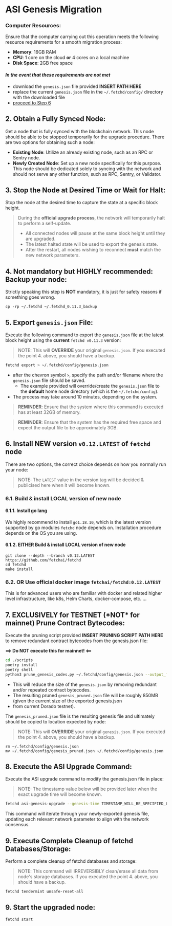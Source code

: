 # ASI Genesis Migration

### Computer Resources:

Ensure that the computer carrying out this operation meets the following resource requirements for a smooth migration
process:

- **Memory**: 16GB RAM
- **CPU**: 1 core on the cloud **or** 4 cores on a local machine
- **Disk Space**: 2GB free space

#### *In the event that these requirements are not met*

- download the `genesis.json` file provided  **INSERT PATH HERE**
- replace the current `genesis.json` file in the `~/.fetchd/config/` directory with the downloaded file
- [proceed to Step 6](#6-install-new-version-v012latest-of-fetchd-node)

## 2. Obtain a Fully Synced Node:

Get a node that is fully synced with the blockchain network. This node should be able to be stopped temporarily for the
upgrade procedure. There are two options for obtaining such a node:

- **Existing Node**: Utilize an already existing node, such as an RPC or Sentry node.
- **Newly Created Node**: Set up a new node specifically for this purpose. This node should be dedicated solely to
  syncing with the network and should not serve any other function, such as RPC, Sentry, or Validator.

## 3. Stop the Node at Desired Time or Wait for Halt:

Stop the node at the desired time to capture the state at a specific block height.

> During the **official upgrade process**, the network will temporarily halt to perform a self-update.   
> - All connected nodes
> will pause at the same block height until they are upgraded.   
> - The latest halted state will be used to export the genesis
> state.  
> - After the restart, all nodes wishing to reconnect **must** match the new network parameters.

## 4. Not mandatory but HIGHLY recommended: Backup your node:
Strictly speaking this step is **NOT** mandatory, it is just for safety reasons if something goes wrong.
```shell
cp -rp ~/.fetchd ~/.fetchd_0.11.3_backup
```

## 5. Export `genesis.json` File:

Execute the following command to export the `genesis.json` file at the latest block height using the **current**
`fetchd v0.11.3` version:

> NOTE: This will **OVERRIDE** your original `genesis.json`.
> If you executed the point 4. above, you should have a backup.

```bash
fetchd export > ~/.fetchd/config/genesis.json
```

- after the chevron symbol `>`, specify the path and/or filename where the `genesis.json` file should be saved.
    - The example provided will override/create the `genesis.json` file to the **default** home node directory (which is
      the `~/.fetchd/config`).
- The process may take around 10 minutes, depending on the system.

> **REMINDER**: Ensure that the system where this command is executed has at least 32GB of memory.

> **REMINDER**: Ensure that the system has the required free space and expect the output file to be approximately 3GB.

## 6. Install NEW version `v0.12.LATEST` of `fetchd` node
There are two options, the correct choice depends on how you normally run your node: 
> NOTE: The `LATEST` value in the version tag will be decided & publicised here when it will become known.
### 6.1. Build & install LOCAL version of new node
#### 6.1.1. Install go lang
We highly recommend to install `go1.18.10`, which is the latest version supported by go modules `fetchd` node
depends on.
Installation procedure depends on the OS you are using.

#### 6.1.2. EITHER Build & install LOCAL version of new node
```shell
git clone --depth --branch v0.12.LATEST https://github.com/fetchai/fetchd
cd fetchd
make install
```

### 6.2. OR Use official docker image `fetchai/fetchd:0.12.LATEST`
This is for advanced users who are familiar with docker and related higher level infrastructure, like k8s, Helm Charts,
docker-compose, etc. ...

## 7. **EXCLUSIVELY for TESTNET** (\*NOT\* for mainnet) Prune Contract Bytecodes:
Execute the pruning script provided **INSERT PRUNING SCRIPT PATH HERE** to remove redundant contract bytecodes from the
genesis.json file:

**==> Do NOT execute this for mainnet! <==**

```bash
cd ./scripts
poetry install
poetry shell
python3 prune_genesis_codes.py ~/.fetchd/config/genesis.json --output_file ~/.fetchd/config/genesis_pruned.json
```

- This will reduce the size of the `genesis.json` by removing redundant and/or repeated contract bytecodes.
- The resulting pruned `genesis_pruned.json` file will be roughly 850MB (given the current size of the exported genesis.json
- from current Dorado testnet).

The `genesis_pruned.json` file is the resulting genesis file and ultimately should be copied to location expected by
node:
> NOTE: This will **OVERRIDE** your original `genesis.json`.
> If you executed the point 4. above, you should have a backup.

```shell
rm ~/.fetchd/config/genesis.json
mv ~/.fetchd/config/genesis_pruned.json ~/.fetchd/config/genesis.json
```

## 8. Execute the ASI Upgrade Command:
Execute the ASI upgrade command to modify the genesis.json file in place:

> NOTE: The timestamp value below will be provided later when the exact upgrade time will become known.
```bash
fetchd asi-genesis-upgrade --genesis-time TIMESTAMP_WILL_BE_SPECIFIED_LATER
```

This command will iterate through your newly-exported genesis file, updating each relevant network parameter to align
with the network consensus.

## 9. Execute Complete Cleanup of fetchd Databases/Storage:
Perform a complete cleanup of fetchd databases and storage:
> NOTE: This command will IRREVERSIBLY clean/erase all data from node's storage databases.
> If you executed the point 4. above, you should have a backup.
```bash
fetchd tendermint unsafe-reset-all
```
## 9. Start the upgraded node:
```bash
fetchd start
```
